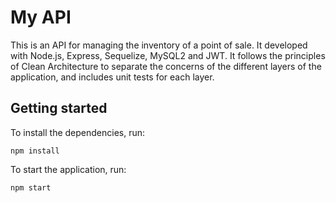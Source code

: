 # My API

This is an API for managing the inventory of a point of sale. It developed with Node.js, Express, Sequelize, MySQL2 and JWT. It follows the principles of Clean Architecture to separate the concerns of the different layers of the application, and includes unit tests for each layer.

## Getting started

To install the dependencies, run:

```npm install```

To start the application, run:

```npm start```

